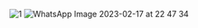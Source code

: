 ​![1](https://user-images.githubusercontent.com/83157814/219720811-a1bc591d-da82-43c0-b438-8d21a55cce2d.png)
![WhatsApp Image 2023-02-17 at 22 47 34](https://user-images.githubusercontent.com/83157814/219720952-3d377894-8487-4af1-86ab-7f77d8a01d76.jpg)
